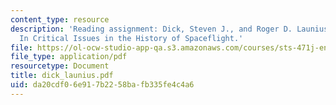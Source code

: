 ```yaml
---
content_type: resource
description: 'Reading assignment: Dick, Steven J., and Roger D. Launius. "Introduction."
  In Critical Issues in the History of Spaceflight.'
file: https://ol-ocw-studio-app-qa.s3.amazonaws.com/courses/sts-471j-engineering-apollo-the-moon-project-as-a-complex-system-spring-2007/da20cdf06e917b2258bafb335fe4c4a6_dick_launius.pdf
file_type: application/pdf
resourcetype: Document
title: dick_launius.pdf
uid: da20cdf0-6e91-7b22-58ba-fb335fe4c4a6
---
```

